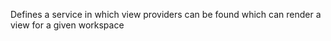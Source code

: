 Defines a service in which view providers can be found which can render a view for a given workspace